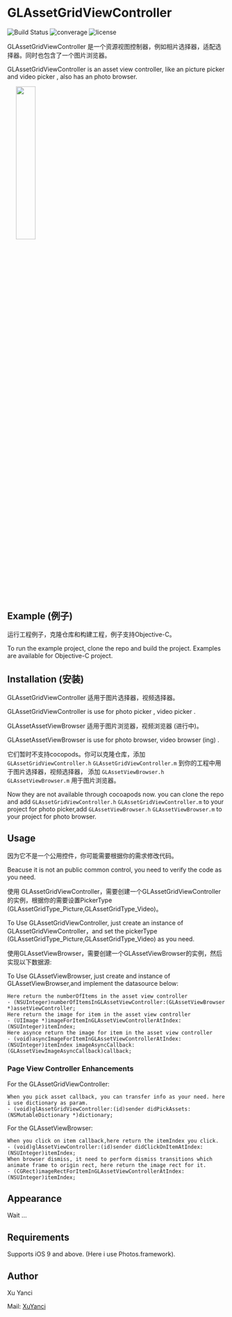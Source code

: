 # GLAssetGridViewController

![Build Status](https://travis-ci.org/msaps/MSSTabbedPageViewController.svg?branch=develop)
![converage](https://img.shields.io/sonar/http/sonar.qatools.ru/ru.yandex.qatools.allure:allure-core/coverage.svg)
![license](https://img.shields.io/github/license/mashape/apistatus.svg)

GLAssetGridViewController 是一个资源视图控制器，例如相片选择器，适配选择器。同时也包含了一个图片浏览器。

GLAssetGridViewController is an asset view controller, like an picture picker and video picker , also has an photo browser.


<div style="width:100%;">
<img src="https://github.com/XuYanci/GLAssetGridViewController/blob/master/readme~resource/present.gif" align="center" height="30%" width="30%" style="margin-left:20px;">
</div>

<p><p>


## Example (例子)
运行工程例子，克隆仓库和构建工程，例子支持Objective-C。

To run the example project, clone the repo and build the project. Examples are available for Objective-C project.

<p><p>


## Installation (安装)

GLAssetGridViewController 适用于图片选择器，视频选择器。

GLAssetGridViewController is use for photo picker , video picker .

GLAssetAssetViewBrowser 适用于图片浏览器，视频浏览器 (进行中)。

GLAssetAssetViewBrowser is use for photo browser, video browser (ing) . 

它们暂时不支持cocopods。你可以克隆仓库，添加 `GLAssetGridViewController.h` `GLAssetGridViewController.m` 到你的工程中用于图片选择器，视频选择器， 添加 `GLAssetViewBrowser.h` `GLAssetViewBrowser.m` 用于图片浏览器。

Now they are not available through cocoapods now. you can clone the repo and add `GLAssetGridViewController.h` `GLAssetGridViewController.m`  to your project for photo picker,add `GLAssetViewBrowser.h` `GLAssetViewBrowser.m` to your project for photo browser. 

<p><p>

## Usage

因为它不是一个公用控件，你可能需要根据你的需求修改代码。

Beacuse it is not an public common control, you need to verify the code as you need. 

使用 GLAssetGridViewController，需要创建一个GLAssetGridViewController的实例，根据你的需要设置PickerType 
(GLAssetGridType_Picture,GLAssetGridType_Video)。

To Use GLAssetGridViewController, just create an instance of GLAssetGridViewController，and set the pickerType (GLAssetGridType_Picture,GLAssetGridType_Video) as you need. 

使用GLAssetViewBrowser，需要创建一个GLAssetViewBrowser的实例，然后实现以下数据源:

To Use GLAssetViewBrowser, just create and instance of GLAssetViewBrowser,and implement the datasource below: 

```
Here return the numberOfItems in the asset view controller
- (NSUInteger)numberOfItemsInGLAssetViewController:(GLAssetViewBrowser *)assetViewController;
Here return the image for item in the asset view controller
- (UIImage *)imageForItemInGLAssetViewControllerAtIndex:(NSUInteger)itemIndex;
Here asynce return the image for item in the asset view controller
- (void)asyncImageForItemInGLAssetViewControllerAtIndex:(NSUInteger)itemIndex imageAsyncCallback:(GLAssetViewImageAsyncCallback)callback;
``` 
<p><p>


### Page View Controller Enhancements

For the GLAssetGridViewController:
```
When you pick asset callback, you can transfer info as your need. here i use dictionary as param.
- (void)glAssetGridViewController:(id)sender didPickAssets:(NSMutableDictionary *)dictionary;
```

For the GLAssetViewBrowser:
```
When you click on item callback,here return the itemIndex you click.
- (void)glAssetViewController:(id)sender didClickOnItemAtIndex:(NSUInteger)itemIndex;
When browser dismiss, it need to perform dismiss transitions which animate frame to origin rect, here return the image rect for it. 
- (CGRect)imageRectForItemInGLAssetViewControllerAtIndex:(NSUInteger)itemIndex;
```

<p><p>

## Appearance

Wait ...


## Requirements

Supports iOS 9 and above. (Here i use Photos.framework).

<p><p>

## Author
Xu Yanci

Mail: [XuYanci](mailto:grandy.wind@gmail.com)
